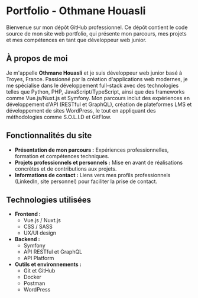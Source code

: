 # Portfolio - Othmane Houasli

Bienvenue sur mon dépôt GitHub professionnel. Ce dépôt contient le code source de mon site web portfolio, qui présente mon parcours, mes projets et mes compétences en tant que développeur web junior.

## À propos de moi

Je m'appelle **Othmane Houasli** et je suis développeur web junior basé à Troyes, France. Passionné par la création d'applications web modernes, je me spécialise dans le développement full-stack avec des technologies telles que Python, PHP, JavaScript/TypeScript, ainsi que des frameworks comme Vue.js/Nuxt.js et Symfony. Mon parcours inclut des expériences en développement d'API (RESTful et GraphQL), création de plateformes LMS et développement de sites WordPress, le tout en appliquant des méthodologies comme S.O.L.I.D et GitFlow.

## Fonctionnalités du site

- **Présentation de mon parcours :** Expériences professionnelles, formation et compétences techniques.
- **Projets professionnels et personnels :** Mise en avant de réalisations concrètes et de contributions aux projets.
- **Informations de contact :** Liens vers mes profils professionnels (LinkedIn, site personnel) pour faciliter la prise de contact.

## Technologies utilisées

- **Frontend :**
  - Vue.js / Nuxt.js
  - CSS / SASS
  - UX/UI design
- **Backend :**
  - Symfony
  - API RESTful et GraphQL
  - API Platform
- **Outils et environnements :**
  - Git et GitHub
  - Docker
  - Postman
  - WordPress
